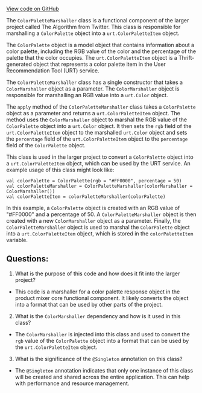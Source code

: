 [View code on GitHub](https://github.com/misbahsy/the-algorithm/product-mixer/core/src/main/scala/com/twitter/product_mixer/core/functional_component/marshaller/response/urt/color/ColorPaletteMarshaller.scala)

The `ColorPaletteMarshaller` class is a functional component of the larger project called The Algorithm from Twitter. This class is responsible for marshalling a `ColorPalette` object into a `urt.ColorPaletteItem` object. 

The `ColorPalette` object is a model object that contains information about a color palette, including the RGB value of the color and the percentage of the palette that the color occupies. The `urt.ColorPaletteItem` object is a Thrift-generated object that represents a color palette item in the User Recommendation Tool (URT) service. 

The `ColorPaletteMarshaller` class has a single constructor that takes a `ColorMarshaller` object as a parameter. The `ColorMarshaller` object is responsible for marshalling an RGB value into a `urt.Color` object. 

The `apply` method of the `ColorPaletteMarshaller` class takes a `ColorPalette` object as a parameter and returns a `urt.ColorPaletteItem` object. The method uses the `ColorMarshaller` object to marshal the RGB value of the `ColorPalette` object into a `urt.Color` object. It then sets the `rgb` field of the `urt.ColorPaletteItem` object to the marshalled `urt.Color` object and sets the `percentage` field of the `urt.ColorPaletteItem` object to the `percentage` field of the `ColorPalette` object. 

This class is used in the larger project to convert a `ColorPalette` object into a `urt.ColorPaletteItem` object, which can be used by the URT service. An example usage of this class might look like:

```
val colorPalette = ColorPalette(rgb = "#FF0000", percentage = 50)
val colorPaletteMarshaller = ColorPaletteMarshaller(colorMarshaller = ColorMarshaller())
val colorPaletteItem = colorPaletteMarshaller(colorPalette)
```

In this example, a `ColorPalette` object is created with an RGB value of "#FF0000" and a percentage of 50. A `ColorPaletteMarshaller` object is then created with a new `ColorMarshaller` object as a parameter. Finally, the `ColorPaletteMarshaller` object is used to marshal the `ColorPalette` object into a `urt.ColorPaletteItem` object, which is stored in the `colorPaletteItem` variable.
## Questions: 
 1. What is the purpose of this code and how does it fit into the larger project?
- This code is a marshaller for a color palette response object in the product mixer core functional component. It likely converts the object into a format that can be used by other parts of the project.

2. What is the `ColorMarshaller` dependency and how is it used in this class?
- The `ColorMarshaller` is injected into this class and used to convert the `rgb` value of the `ColorPalette` object into a format that can be used by the `urt.ColorPaletteItem` object.

3. What is the significance of the `@Singleton` annotation on this class?
- The `@Singleton` annotation indicates that only one instance of this class will be created and shared across the entire application. This can help with performance and resource management.